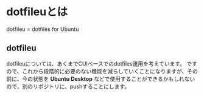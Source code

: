 # dotfileuとは
dotfileu = dotfiles for Ubuntu

## dotfileu
dotfileuについては、あくまでCUIベースでのdotfiles運用を考えています。
ですので、これから段階的に必要のない機能を減らしていくことになりますが、その前に、今の状態を **Ubuntu Desktop** などで使用することができるかもしれないので、別のリポジトリに、pushすることにします。

